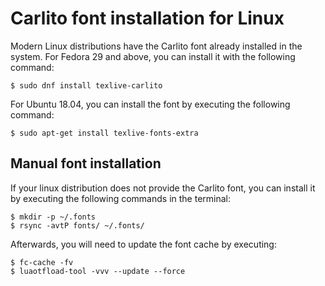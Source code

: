 
# Carlito font installation for Linux


Modern Linux distributions have the Carlito font already installed in the system.
For Fedora 29 and above, you can install it with the following command:

```shell
$ sudo dnf install texlive-carlito
```
For Ubuntu 18.04, you can install the font by executing the following command:

```shell
$ sudo apt-get install texlive-fonts-extra
```

## Manual font installation


If your linux distribution does not provide the Carlito font, you can install
it by executing the following commands in the terminal:

```shell
$ mkdir -p ~/.fonts
$ rsync -avtP fonts/ ~/.fonts/
```

Afterwards, you will need to update the font cache by executing:

```shell
$ fc-cache -fv
$ luaotfload-tool -vvv --update --force
```
